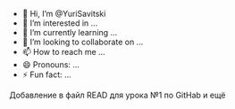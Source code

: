 - 👋 Hi, I’m @YuriSavitski
- 👀 I’m interested in ...
- 🌱 I’m currently learning ...
- 💞️ I’m looking to collaborate on ...
- 📫 How to reach me ...
- 😄 Pronouns: ...
- ⚡ Fun fact: ...

<!---
YuriSavitski/YuriSavitski is a ✨ special ✨ repository because its `README.md` (this file) appears on your GitHub profile.
You can click the Preview link to take a look at your changes.
--->
Добавление в файл READ для урока №1 по GitHab
и ещё